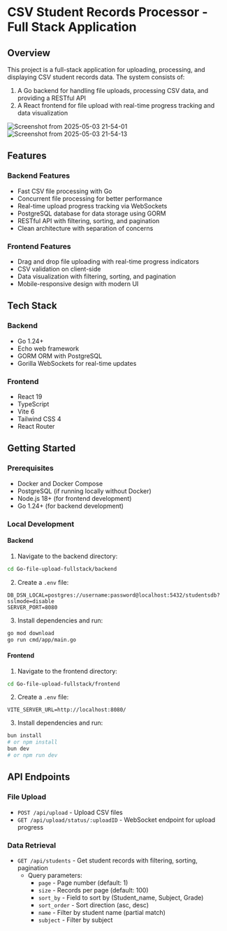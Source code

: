 # CSV Student Records Processor - Full Stack Application

## Overview

This project is a full-stack application for uploading, processing, and displaying CSV student records data. The system consists of:

1. A Go backend for handling file uploads, processing CSV data, and providing a RESTful API
2. A React frontend for file upload with real-time progress tracking and data visualization
   
![Screenshot from 2025-05-03 21-54-01](https://github.com/user-attachments/assets/4acf71d0-80cb-4b70-afac-0d5238557877)
![Screenshot from 2025-05-03 21-54-13](https://github.com/user-attachments/assets/b7344fdd-0411-465a-9ba3-0888e0d372c1)

## Features

### Backend Features
- Fast CSV file processing with Go
- Concurrent file processing for better performance
- Real-time upload progress tracking via WebSockets
- PostgreSQL database for data storage using GORM
- RESTful API with filtering, sorting, and pagination
- Clean architecture with separation of concerns

### Frontend Features
- Drag and drop file uploading with real-time progress indicators
- CSV validation on client-side
- Data visualization with filtering, sorting, and pagination
- Mobile-responsive design with modern UI

## Tech Stack

### Backend
- Go 1.24+
- Echo web framework
- GORM ORM with PostgreSQL
- Gorilla WebSockets for real-time updates

### Frontend
- React 19
- TypeScript
- Vite 6
- Tailwind CSS 4
- React Router

## Getting Started

### Prerequisites
- Docker and Docker Compose
- PostgreSQL (if running locally without Docker)
- Node.js 18+ (for frontend development)
- Go 1.24+ (for backend development)

### Local Development

#### Backend
1. Navigate to the backend directory:
```bash
cd Go-file-upload-fullstack/backend
```

2. Create a `.env` file:
```
DB_DSN_LOCAL=postgres://username:password@localhost:5432/studentsdb?sslmode=disable
SERVER_PORT=8080
```

3. Install dependencies and run:
```bash
go mod download
go run cmd/app/main.go
```

#### Frontend
1. Navigate to the frontend directory:
```bash
cd Go-file-upload-fullstack/frontend
```

2. Create a `.env` file:
```
VITE_SERVER_URL=http://localhost:8080/
```

3. Install dependencies and run:
```bash
bun install
# or npm install
bun dev
# or npm run dev
```

## API Endpoints

### File Upload
- `POST /api/upload` - Upload CSV files
- `GET /api/upload/status/:uploadID` - WebSocket endpoint for upload progress

### Data Retrieval
- `GET /api/students` - Get student records with filtering, sorting, pagination
  - Query parameters:
    - `page` - Page number (default: 1)
    - `size` - Records per page (default: 100)
    - `sort_by` - Field to sort by (Student_name, Subject, Grade)
    - `sort_order` - Sort direction (asc, desc)
    - `name` - Filter by student name (partial match)
    - `subject` - Filter by subject
